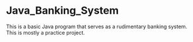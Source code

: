 # Java_Banking_System
This is a basic Java program that serves as a rudimentary banking system. This is mostly a practice project. 
